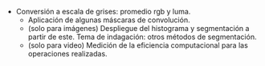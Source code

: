 ---
---
* Conversión a escala de grises: promedio rgb y luma.
    * Aplicación de algunas máscaras de convolución.
    * (solo para imágenes) Despliegue del histograma y segmentación a partir de este. Tema de indagación: otros métodos de segmentación.
    * (solo para video) Medición de la eficiencia computacional para las operaciones realizadas.
